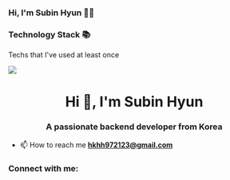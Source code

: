 ### Hi, I'm Subin Hyun 🙂👋

<!--
**Subinhyun/Subinhyun** is a ✨ _special_ ✨ repository because its `README.md` (this file) appears on your GitHub profile.

Here are some ideas to get you started:

- 🔭 I’m currently working on ...
- 🌱 I’m currently learning ...
- 👯 I’m looking to collaborate on ...
- 🤔 I’m looking for help with ...
- 💬 Ask me about ...
- 📫 How to reach me: ...
- 😄 Pronouns: ...
- ⚡ Fun fact: ...
-->   
<div align="left">
<h3>Technology Stack 📚</h3>
 <p>Techs that I've used at least once</p>
 
 <p>
  <a href="https://skillicons.dev">
    <img src="https://skillicons.dev/icons?i=java,spring,mysql,html,css,js,react,vue,py,r,pytorch,docker" />
  </a>
 </p>

</div>

<h1 align="center">Hi 👋, I'm Subin Hyun</h1>
<h3 align="center">A passionate backend developer from Korea</h3>

- 📫 How to reach me **hkhh972123@gmail.com**

<h3 align="left">Connect with me:</h3>
<p align="left">
</p>

